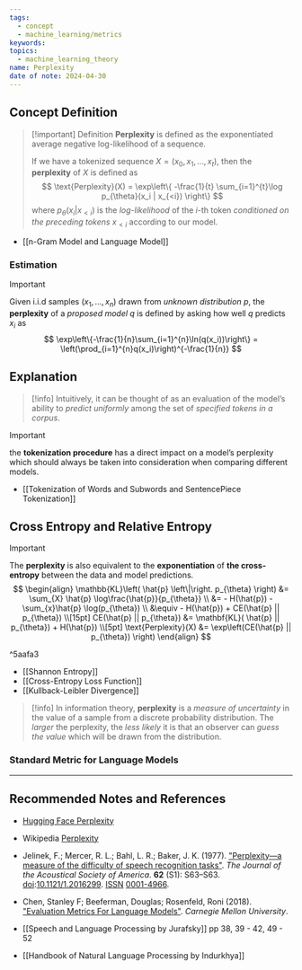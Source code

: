 ```yaml
---
tags:
  - concept
  - machine_learning/metrics
keywords: 
topics:
  - machine_learning_theory
name: Perplexity
date of note: 2024-04-30
---
```


## Concept Definition

>[!important] Definition
>**Perplexity** is defined as the exponentiated average negative log-likelihood of a sequence. 
>
>If we have a tokenized sequence $X = (x_0, x_1, \ldots , x_t)$, then the **perplexity** of $X$ is defined as 
>$$
>\text{Perplexity}(X) = \exp\left\{ -\frac{1}{t} \sum_{i=1}^{t}\log p_{\theta}(x_i | x_{<i}) \right\} 
>$$ 
>where $p_{\theta}(x_i | x_{<i})$ is the *log-likelihood* of the $i$-th token *conditioned on the preceding tokens* $x_{<i}$ according to our model.

- [[n-Gram Model and Language Model]]


### Estimation

>[!important]
>Given i.i.d samples $(x_1, \ldots, x_n)$  drawn from *unknown distribution* $p$, the **perplexity** of a *proposed model* $q$ is defined by asking how well $q$ predicts $x_i$ as
>$$
>\exp\left\{-\frac{1}{n}\sum_{i=1}^{n}\ln(q(x_i))\right\} = \left(\prod_{i=1}^{n}q(x_i)\right)^{-\frac{1}{n}}
>$$



## Explanation

>[!info]
>Intuitively, it can be thought of as an evaluation of the model’s ability to *predict uniformly* among the set of *specified tokens in a corpus*.

>[!important]
>the **tokenization procedure** has a direct impact on a model’s perplexity which should always be taken into consideration when comparing different models.

- [[Tokenization of Words and Subwords and SentencePiece Tokenization]]

## Cross Entropy and Relative Entropy

>[!important]
>The **perplexity** is also equivalent to the **exponentiation** of **the cross-entropy** between the data and model predictions.
>$$
>\begin{align}
> \mathbb{KL}\left( \hat{p}  \left\|\right. p_{\theta} \right)  &= \sum_{X} \hat{p} \log\frac{\hat{p}}{p_{\theta}} \\
>&= - H(\hat{p}) - \sum_{x}\hat{p} \log(p_{\theta}) \\
>&\equiv - H(\hat{p}) + CE(\hat{p} || p_{\theta}) \\[15pt]
>CE(\hat{p} || p_{\theta}) &= \mathbf{KL}( \hat{p} || p_{\theta}) + H(\hat{p}) \\[5pt]
>\text{Perplexity}(X) &= \exp\left(CE(\hat{p} || p_{\theta}) \right)
>\end{align}
>$$

^5aafa3

- [[Shannon Entropy]]
- [[Cross-Entropy Loss Function]]
- [[Kullback-Leibler Divergence]]

>[!info]
>In information theory, **perplexity** is a *measure of uncertainty* in the value of a sample from a discrete probability distribution. The *larger* the perplexity, the *less likely* it is that an observer can *guess the value* which will be drawn from the distribution.


### Standard Metric for Language Models




-----------
##  Recommended Notes and References

- [Hugging Face Perplexity](https://huggingface.co/docs/transformers/en/perplexity)
- Wikipedia [Perplexity](https://en.wikipedia.org/wiki/Perplexity)


- Jelinek, F.; Mercer, R. L.; Bahl, L. R.; Baker, J. K. (1977). ["Perplexity—a measure of the difficulty of speech recognition tasks"](https://doi.org/10.1121/1.2016299). _The Journal of the Acoustical Society of America_. **62** (S1): S63–S63. [doi](https://en.wikipedia.org/wiki/Doi_(identifier) "Doi (identifier)"):[10.1121/1.2016299](https://doi.org/10.1121%2F1.2016299). [ISSN](https://en.wikipedia.org/wiki/ISSN_(identifier) "ISSN (identifier)") [0001-4966](https://www.worldcat.org/issn/0001-4966).
  
- Chen, Stanley F; Beeferman, Douglas; Rosenfeld, Roni (2018). ["Evaluation Metrics For Language Models"](https://doi.org/10.1184/R1/6605324.v1). _Carnegie Mellon University_.
- [[Speech and Language Processing by Jurafsky]] pp 38, 39 - 42, 49 - 52
- [[Handbook of Natural Language Processing by Indurkhya]]